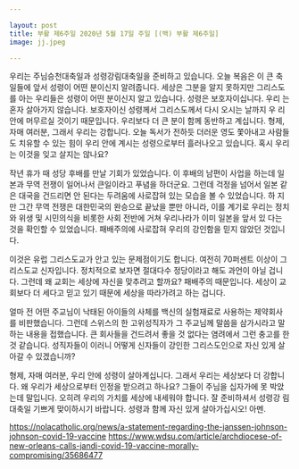 ```yaml
---

layout: post
title: 부활 제6주일 2020년 5월 17일 주일 [(백) 부활 제6주일]
image: jj.jpeg

---
```


우리는 주님승천대축일과 성령강림대축일을 준비하고 있습니다. 오늘 복음은 이 큰 축 일들에 앞서 성령이 어떤 분이신지 알려줍니다. 세상은 그분을 알지 못하지만 그리스도 를 아는 우리들은 성령이 어떤 분이신지 알고 있습니다. 성령은 보호자이십니다. 우리 는 혼자 살아가지 않습니다. 보호자이신 성령께서 그리스도께서 다시 오시는 날까지 우 리 안에 머무르실 것이기 때문입니다. 우리보다 더 큰 분이 함께 동반하고 계십니다. 형제, 자매 여러분, 그래서 우리는 강합니다. 오늘 독서가 전하듯 더러운 영도 쫓아내고 사람들도 치유할 수 있는 힘이 우리 안에 계시는 성령으로부터 흘러나오고 있습니다. 혹시 우리는 이것을 잊고 살지는 않나요?

작년 휴가 때 성당 후배를 만날 기회가 있었습니다. 이 후배의 남편이 사업을 하는데 일본과 무역 전쟁이 일어나서 큰일이라고 푸념을 하더군요. 그런데 걱정을 넘어서 일본 같은 대국을 건드리면 안 된다는 두려움에 사로잡혀 있는 모습을 볼 수 있었습니다. 하 지만 그간 무역 전쟁은 대한민국의 완승으로 끝났을 뿐만 아니라, 이를 계기로 우리는 정치와 위생 및 시민의식을 비롯한 사회 전반에 거쳐 우리나라가 이미 일본을 앞서 있 다는 것을 확인할 수 있었습니다. 패배주의에 사로잡혀 우리의 강인함을 믿지 않았던 것입니다.

이것은 유럽 그리스도교가 안고 있는 문제점이기도 합니다. 여전히 70퍼센트 이상이 그 리스도교 신자입니다. 정치적으로 보자면 절대다수 정당이라고 해도 과언이 아닐 겁니 다. 그런데 왜 교회는 세상에 자신을 맞추려고 할까요? 패배주의 때문입니다. 세상이 교회보다 더 세다고 믿고 있기 때문에 세상을 따라가려고 하는 겁니다.

얼마 전 어떤 주교님이 낙태된 아이들의 사체를 백신의 실험재료로 사용하는 제약회사 를 비판했습니다. 그런데 스위스의 한 고위성직자가 그 주교님께 말씀을 삼가시라고 말 하는 내용을 접했습니다. 큰 회사들을 건드려서 좋을 것 없다는 염려에서 그런 충고를 한 것 같습니다. 성직자들이 이러니 어떻게 신자들이 강인한 그리스도인으로 자신 있게 살아갈 수 있겠습니까?

형제, 자매 여러분, 우리 안에 성령이 살아계십니다. 그래서 우리는 세상보다 더 강합니 다. 왜 우리가 세상으로부터 인정을 받으려고 하나요? 그들이 주님을 십자가에 못 박았 는데 말입니다. 오히려 우리의 가치를 세상에 내세워야 합니다. 잘 준비하셔서 성령강 림 대축일 기쁘게 맞이하시기 바랍니다. 성령과 함께 자신 있게 살아가십시오! 아멘.
 
https://nolacatholic.org/news/a-statement-regarding-the-janssen-johnson-johnson-covid-19-vaccine
https://www.wdsu.com/article/archdiocese-of-new-orleans-calls-jandj-covid-19-vaccine-morally-compromising/35686477